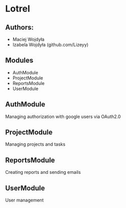# Lotrel

## Authors:
* Maciej Wojdyła
* Izabela Wojdyła (github.com/Lizeyy)

## Modules
* AuthModule
* ProjectModule
* ReportsModule
* UserModule


## AuthModule
Managing authorization with google users via OAuth2.0

## ProjectModule
Managing projects and tasks

## ReportsModule
Creating reports and sending emails

## UserModule
User management 
